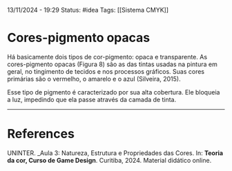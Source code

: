 13/11/2024 - 19:29
Status: #idea
Tags: [[Sistema CMYK]]

# Cores-pigmento opacas

Há basicamente dois tipos de cor-pigmento: opaca e transparente. As cores-pigmento opacas (Figura 8) são as das tintas usadas na pintura em geral, no tingimento de tecidos e nos processos gráficos. Suas cores primárias são o vermelho, o amarelo e o azul (Silveira, 2015).

Esse tipo de pigmento é caracterizado por sua alta cobertura. Ele bloqueia a luz, impedindo que ela passe através da camada de tinta.

---

# References

UNINTER.  _Aula 3: Natureza, Estrutura e Propriedades das Cores. In: **Teoria da cor, Curso de Game Design**. Curitiba, 2024. Material didático online.